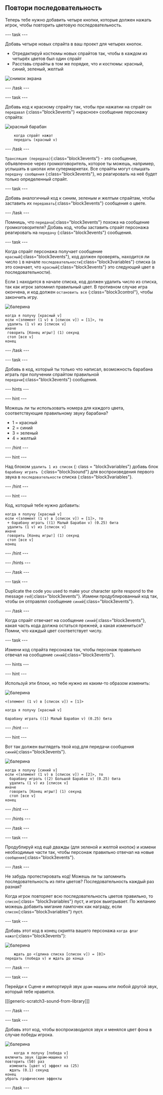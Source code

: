 ## Повтори последовательность

Теперь тебе нужно добавить четыре кнопки, которые должен нажать игрок, чтобы повторить цветовую последовательность.

\--- task \---

Добавь четыре новых спрайта в ваш проект для четырех кнопок.

+ Отредактируй костюмы новых спрайтов так, чтобы в каждом из четырёх цветов был один спрайт
+ Расставь спрайты в том же порядке, что и костюмы: красный, синий, зеленый, желтый

![снимок экрана](images/colour-drums.png)

\--- /task \---

\--- task \---

Добавь код к красному спрайту так, чтобы при нажатии на спрайт он `передавал` {:class="block3events"} «красное» сообщение персонажу спрайта:

![красный барабан](images/red_drum.png)

```blocks3
    когда спрайт нажат
    передать (красный v)
```

\--- /task \---

`Трансляция (передача)`{:class="block3events"} - это сообщение, объявленное через громкоговоритель, которое ты можешь, например, услышать в школах или супермаркетах. Все спрайты могут слышать `передачу сообщения` {:class="block3events"}, но реагировать на неё будет только определенный спрайт.

\--- task \---

Добавь аналогичный код к синим, зеленым и желтым спрайтам, чтобы заставить их `передавать`{:class="block3events"} сообщения о цвете.

\--- /task \---

Помнишь, что `передача`{:class="block3events"} похожа на сообщение громкоговорителя? Добавь код, чтобы заставить спрайт персонажа реагировать на `передачу` {:class="block3events"} сообщения.

\--- task \---

Когда спрайт персонажа получает сообщение `красный`{:class="block3events"}, код должен проверять, находится ли число `1` в начале `последовательности`{:class="block3variables"} списка (а это означает, что `красный`{:class="block3events"} это следующий цвет в последовательности).

Если `1` находится в начале списка, код должен удалить число из списка, так как игрок запомнил правильный цвет. В противном случае игра окончена, и код должен `остановить все` {:class="block3control"}, чтобы закончить игру.

![балерина](images/ballerina.png)

```blocks3
когда я получу [красный v]
если <(элемент (1 v) в [список v]) = [1]>, то 
 удалить (1 v) из [список v]
иначе 
 говорить [Конец игры!] (1) секунд
 стоп [все v]
конец
```

\--- /task \---

\--- task \---

Добавь в код, который ты только что написал, возможность барабана играть при получении спрайтом правильной `передачи`{:class="block3events"} сообщения.

\--- hints \---

\--- hint \---

Можешь ли ты использовать номера для каждого цвета, соответствующие правильному звуку барабана?

+ 1 = красный
+ 2 = синий
+ 3 = зеленый
+ 4 = желтый

\--- /hint \---

\--- hint \---

Над блоком `удалить 1 из список` {: class = "block3variables"} добавь блок `барабану играть ` {:class="block3sound"} для воспроизведения первого звука в `последовательности` списка {:class="block3variables"}.

\--- /hint \---

\--- hint \---

Код, который тебе нужно добавить:

```blocks3
когда я получу [красный v]
если <(элемент (1 v) в [список v]) = [1]>, то 
 + барабану играть ((1) Малый Барабан v) (0.25) бита
 удалить (1 v) из [список v]
иначе 
 говорить [Конец игры!] (1) секунд
 стоп [все v]
конец
```

\--- /hint \---

\--- /hints \---

\--- /task \---

\--- task \---

Duplicate the code you used to make your character sprite respond to the message `red`{:class="block3events"}. Измени продублированный код так, чтобы он отправлял сообщение `синий`{:class="block3events"}.

\--- /task \---

Когда спрайт отвечает на сообщение `синий`{:class="block3events"}, какая часть кода должна остаться прежней, а какая измениться? Помни, что каждый цвет соответствует числу.

\--- task \---

Измени код спрайта персонажа так, чтобы персонаж правильно отвечал на сообщение `синий`{:class="block3events"}.

\--- hints \---

\--- hint \---

Используй эти блоки, но тебе нужно их каким-то образом изменить:

![балерина](images/ballerina.png)

```blocks3
<(элемент (1 v) в [список v]) = [1]>

когда я получу [красный v]

барабану играть ((1) Малый Барабан v) (0.25) бита
```

\--- /hint \---

\--- hint \---

Вот так должен выглядеть твой код для передачи сообщения `синий`{:class="block3events"}.

![балерина](images/ballerina.png)

```blocks3
когда я получу [синий v]
если <(элемент (1 v) в [список v]) = [2]>, то 
  барабану играть ((2) Большой Барабан v) (0.25) бита
  удалить (1 v) из [список v]
иначе 
  говорить [Конец игры!] (1) секунд
  стоп [все v]
конец
```

\--- /hint \---

\--- /hints \---

\--- /task \---

\--- task \---

Продублируй код ещё дважды (для зеленой и желтой кнопок) и измени необходимые части так, чтобы персонаж правильно отвечал на новые `сообщения`{:class="block3events"}.

\--- /task \---

Не забудь протестировать код! Можешь ли ты запомнить последовательность из пяти цветов? Последовательность каждый раз разная?

Когда игрок повторяет всю последовательность цветов правильно, то `список`{:class= "block3variables"} пуст, и игрок выигрывает. По желанию можешь добавить мигание лампочек как награду, если `список`{:class="block3variables"} пуст.

\--- task \---

Добавь этот код в конец скрипта вашего персонажа `когда флаг нажат`{:class="block3events"}:

![балерина](images/ballerina.png)

```blocks3
    ждать до <(длина списка [список v]) = [0]>
передать (победа v) и ждать до конца
```

\--- /task \---

\--- task \---

Перейди к Сцене и импортируй звук `драм-машины` или любой другой звук, который тебе нравится.

[[[generic-scratch3-sound-from-library]]]

\--- /task \---

\--- task \---

Добавь этот код, чтобы воспроизводился звук и менялся цвет фона в случае победы игрока.

![балерина](images/stage.png)

```blocks3
    когда я получу [победа v]
включить звук (драм-машина v)
повторить (50) раз 
  изменить [цвет v] эффект на (25)
  ждать (0.1) секунд
конец
убрать графические эффекты
```

\--- /task \---